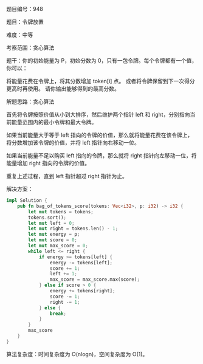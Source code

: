 题目编号：948

题目：令牌放置

难度：中等

考察范围：贪心算法

题干：你的初始能量为 P，初始分数为 0，只有一包令牌。每个令牌都有一个值，你可以：

将能量花费在令牌上，将其分数增加 token[i] 点。
或者将令牌保留到下一次得分更高时再使用。
请你输出能够得到的最高分数。

解题思路：贪心算法

首先将令牌按照价值从小到大排序，然后维护两个指针 left 和 right，分别指向当前能量范围内的最小令牌和最大令牌。

如果当前能量大于等于 left 指向的令牌的价值，那么就将能量花费在该令牌上，将分数增加该令牌的价值，并将 left 指针向右移动一位。

如果当前能量不足以购买 left 指向的令牌，那么就将 right 指针向左移动一位，将能量增加 right 指向的令牌的价值。

重复上述过程，直到 left 指针超过 right 指针为止。

解决方案：

```rust
impl Solution {
    pub fn bag_of_tokens_score(tokens: Vec<i32>, p: i32) -> i32 {
        let mut tokens = tokens;
        tokens.sort();
        let mut left = 0;
        let mut right = tokens.len() - 1;
        let mut energy = p;
        let mut score = 0;
        let mut max_score = 0;
        while left <= right {
            if energy >= tokens[left] {
                energy -= tokens[left];
                score += 1;
                left += 1;
                max_score = max_score.max(score);
            } else if score > 0 {
                energy += tokens[right];
                score -= 1;
                right -= 1;
            } else {
                break;
            }
        }
        max_score
    }
}
```

算法复杂度：时间复杂度为 O(nlogn)，空间复杂度为 O(1)。